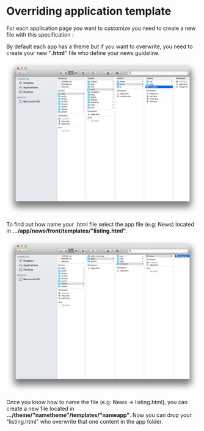 # Overriding application template

For each application page you want to customize you need to create a new file with this specification : 

By default each app has a theme but if you want to overwrite, you need to create your new "**.html**" file who define your news guideline.

![](02-folders-theme-app.png)

To find out how name your .html file select the app file (e.g: News) located in **.../app/news/front/templates/"listing.html"**.

![](02-folders-theme-news.png)

Once you know how to name the file (e.g: News -> listing.html), you can create a new file located in **.../theme/"nametheme"/templates/"nameapp"**. Now you can drop your "listing.html" who overwrite that one content in the app folder.

